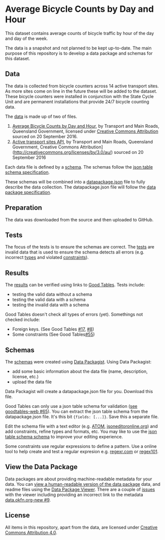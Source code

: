 # Average Bicycle Counts by Day and Hour

This dataset contains average counts of bicycle traffic by hour of the day and day of the week.

The data is a snapshot and not planned to be kept up-to-date. The main purpose of this repository is to develop a data package and schemas for this dataset.

## Data
The data is collected from bicycle counters across 14 active transport sites. As more sites come on line in the future these will be added to the dataset. These bicycle counters were installed in conjunction with the State Cycle Unit and are permanent installations that provide 24/7 bicycle counting data.

The [data](https://github.com/Stephen-Gates/bicycle-counts/tree/master/data) is made up of two of files.

1. [Average Bicycle Counts by Day and Hour](https://data.qld.gov.au/dataset/average-bicycle-counts-by-day-and-hour/resource/48adfb7a-28d1-4b00-9330-fc73c9ecbdf2), by Transport and Main Roads, Queensland Government, licensed under [Creative Commons Attribution](http://creativecommons.org/licenses/by/3.0/au/) sourced on 20 September 2016.
2. [Active transport sites API](https://data.qld.gov.au/dataset/average-bicycle-counts-by-day-and-hour/resource/6b22171f-fb7a-477c-8225-654b118533cd), by Transport and Main Roads, Queensland Government, Creative Commons Attribution](http://creativecommons.org/licenses/by/3.0/au/) sourced on 20 September 2016

Each data file is defined by a [schema](https://github.com/Stephen-Gates/bicycle-counts/tree/master/schemas). The schemas follow the [json table schema specification](http://specs.frictionlessdata.io/json-table-schema/).

These schemas will be combined into a [datapackage.json](https://github.com/Stephen-Gates/bicycle-counts/blob/master/datapackage.json) file to fully describe the data collection. The datapackage.json file will follow the [data package specification](http://specs.frictionlessdata.io/data-packages/).

## Preparation
The data was downloaded from the source and then uploaded to GitHub.

## Tests
The focus of the tests is to ensure the schemas are correct. The [tests](https://github.com/Stephen-Gates/bicycle-counts/tree/master/tests) are invalid data that is used to ensure the schema detects all errors (e.g. incorrect [types](http://specs.frictionlessdata.io/json-table-schema/#field-types-and-formats) and violated [constraints](http://specs.frictionlessdata.io/json-table-schema/#field-constraints)).

## Results
The [results](https://github.com/Stephen-Gates/bicycle-counts/blob/master/results/results.md) can be verified using links to  [Good Tables](http://goodtables.okfnlabs.org). Tests include:
- testing the valid data without a schema
- testing the valid data with a schema
- testing the invalid data with a schema

Good Tables doesn't check all types of errors (yet). Somethings not checked include:
- Foreign keys. (See Good Tables [#17](https://github.com/frictionlessdata/goodtables/issues/17),  [#8](https://github.com/frictionlessdata/goodtables/issues/8))
- Some constraints (See Good Tables[#55](https://github.com/frictionlessdata/goodtables/issues/55))
## Schemas
The [schemas](https://github.com/Stephen-Gates/bicycle-counts/tree/master/schemas) were created using [Data Packagist](http://datapackagist.okfnlabs.org). Using Data Packagist:

- add some basic information about the data file (name, description, license, etc.)
- upload the data file

Data Packagist will create a datapackage.json file for you. Download this file.

Good Tables can only use a json table schema for validation ([see goodtables-web #65](https://github.com/frictionlessdata/goodtables-web/issues/65)). You can extract the json table schema from the datapackage.json file. It's this bit `{fields: [...]}`. Save this a separate file.

Edit the schema file with a text editor (e.g. [ATOM](https://atom.io), [jsoneditoronline.org](http://www.jsoneditoronline.org)) and add constraints, refine types and formats, etc. You may like to use the [json table schema schema](https://raw.githubusercontent.com/frictionlessdata/schemas/master/json-table-schema.json) to improve your editing experience.

Some constraints use regular expressions to define a pattern. Use a online tool to help create and test a regular expresion e.g. [regexr.com](http://regexr.com/) or [regex101](https://regex101.com/).

## View the Data Package
Data packages are about providing machine-readable metadata for your data. You can [view a human-readable version of the data package](http://data.okfn.org/tools/view?url=https%3A%2F%2Fraw.githubusercontent.com%2FStephen-Gates%2Fbicycle-counts%2Fmaster%2Fdatapackage.json) data, and readme files using the [Data Package Viewer](http://data.okfn.org/tools/view). There are a couple of [issues](https://github.com/okfn/data.okfn.org-new/issues) with the viewer including providing an incorrect link to the metadata [data.okfn.org-new #9](https://github.com/okfn/data.okfn.org-new/issues).

## License
All items in this repository, apart from the data, are licensed under [Creative Commons Attribution 4.0](https://creativecommons.org/licenses/by/4.0/).
